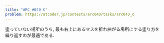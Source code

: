 ```yaml
---
title: "ARC #040 C"
problem: https://atcoder.jp/contests/arc040/tasks/arc040_c
---
```

塗っていない場所のうち, 最も右上にあるマスを折れ曲がる場所にする塗り方を繰り返すのが最適である.
